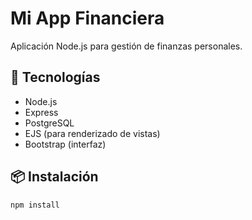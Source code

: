 # Mi App Financiera

Aplicación Node.js para gestión de finanzas personales.

## 🚀 Tecnologías

- Node.js
- Express
- PostgreSQL
- EJS (para renderizado de vistas)
- Bootstrap (interfaz)

## 📦 Instalación

```bash
npm install
